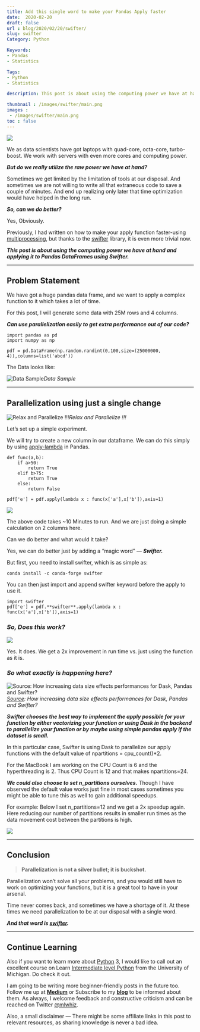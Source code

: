 ```yaml
---
title: Add this single word to make your Pandas Apply faster
date:  2020-02-20
draft: false
url : blog/2020/02/20/swifter/
slug: swifter
Category: Python

Keywords:
- Pandas
- Statistics

Tags: 
- Python
- Statistics

description: This post is about using the computing power we have at hand and applying it to Pandas DataFrames using Swifter.

thumbnail : /images/swifter/main.png
images :
 - /images/swifter/main.png
toc : false
---
```


![](/images/swifter/main.png)

We as data scientists have got laptops with quad-core, octa-core, turbo-boost. We work with servers with even more cores and computing power.

***But do we really utilize the raw power we have at hand?***

Sometimes we get limited by the limitation of tools at our disposal. And sometimes we are not willing to write all that extraneous code to save a couple of minutes. And end up realizing only later that time optimization would have helped in the long run.

***So, can we do better?***

Yes, Obviously.

Previously, I had written on how to make your apply function faster-using [multiprocessing](https://towardsdatascience.com/make-your-own-super-pandas-using-multiproc-1c04f41944a1), but thanks to the [swifter](https://github.com/jmcarpenter2/swifter) library, it is even more trivial now.

***This post is about using the computing power we have at hand and applying it to Pandas DataFrames using Swifter.***

---

## Problem Statement

We have got a huge pandas data frame, and we want to apply a complex function to it which takes a lot of time.

For this post, I will generate some data with 25M rows and 4 columns.

***Can use parallelization easily to get extra performance out of our code?***

    import pandas as pd
    import numpy as np

    pdf = pd.DataFrame(np.random.randint(0,100,size=(25000000, 4)),columns=list('abcd'))

The Data looks like:

![Data Sample](/images/swifter/0.png)*Data Sample*

---

## Parallelization using just a single change

![Relax and Parallelize !!!](/images/swifter/1.png)*Relax and Parallelize !!!*

Let’s set up a simple experiment.

We will try to create a new column in our dataframe. We can do this simply by using [apply-lambda](https://towardsdatascience.com/apply-and-lambda-usage-in-pandas-b13a1ea037f7) in Pandas.

    def func(a,b):
        if a>50:
            return True
        elif b>75:
            return True
        else:
            return False

    pdf['e'] = pdf.apply(lambda x : func(x['a'],x['b']),axis=1)

![](/images/swifter/2.png)

The above code takes ~10 Minutes to run. And we are just doing a simple calculation on 2 columns here.

Can we do better and what would it take?

Yes, we can do better just by adding a “magic word” — ***Swifter.***

But first, you need to install swifter, which is as simple as:

    conda install -c conda-forge swifter

You can then just import and append swifter keyword before the apply to use it.

    import swifter
    pdf['e'] = pdf.**swifter**.apply(lambda x : func(x['a'],x['b']),axis=1)

### ***So, Does this work?***

![](/images/swifter/3.png)

Yes. It does. We get a 2x improvement in run time vs. just using the function as it is.

### ***So what exactly is happening here?***

![[Source](https://github.com/jmcarpenter2/swifter): How increasing data size effects performances for Dask, Pandas and Swifter?](/images/swifter/4.png)*[Source](https://github.com/jmcarpenter2/swifter): How increasing data size effects performances for Dask, Pandas and Swifter?*

***Swifter chooses the best way to implement the apply possible for your function by either vectorizing your function or using Dask in the backend to parallelize your function or by maybe using simple pandas apply if the dataset is small.***

In this particular case, Swifter is using Dask to parallelize our apply functions with the default value of npartitions = cpu_count()*2.

For the MacBook I am working on the CPU Count is 6 and the hyperthreading is 2. Thus CPU Count is 12 and that makes npartitions=24.

***We could also choose to set n_partitions ourselves.*** Though I have observed the default value works just fine in most cases sometimes you might be able to tune this as well to gain additional speedups.

For example: Below I set n_partitions=12 and we get a 2x speedup again. Here reducing our number of partitions results in smaller run times as the data movement cost between the partitions is high.

![](/images/swifter/5.png)

---

## Conclusion
>  **Parallelization is not a silver bullet; it is buckshot.**

Parallelization won’t solve all your problems, and you would still have to work on optimizing your functions, but it is a great tool to have in your arsenal.

Time never comes back, and sometimes we have a shortage of it. At these times we need parallelization to be at our disposal with a single word.

***And that word is [swifter](https://github.com/jmcarpenter2/swifter).***

---

## Continue Learning

Also if you want to learn more about [Python](https://amzn.to/2XPSiiG) 3, I would like to call out an excellent course on Learn [Intermediate level Python](https://bit.ly/2XshreA) from the University of Michigan. Do check it out.

I am going to be writing more beginner-friendly posts in the future too. Follow me up at [**Medium**](https://medium.com/@rahul_agarwal) or Subscribe to my [**blog**](http://eepurl.com/dbQnuX) to be informed about them. As always, I welcome feedback and constructive criticism and can be reached on Twitter [@mlwhiz](https://twitter.com/MLWhiz).

Also, a small disclaimer — There might be some affiliate links in this post to relevant resources, as sharing knowledge is never a bad idea.

